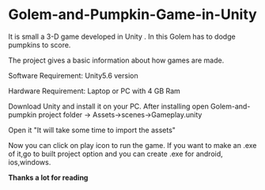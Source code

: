 # Golem-and-Pumpkin-Game-in-Unity
It is small  a 3-D game developed in Unity . In this Golem has to dodge pumpkins to score.




The project gives a basic information about how games are made.

Software Requirement:
Unity5.6 version

Hardware Requirement:
Laptop or PC with  4 GB Ram

Download Unity and install it on your PC.
After installing open Golem-and-pumpkin project folder -> Assets->scenes->Gameplay.unity

Open it "It will take some time to import the assets"

Now you can click on play icon to run the game.
If you want to make an .exe of it,go to built project option and you can create .exe for android, ios,windows.


**Thanks a lot for reading**
